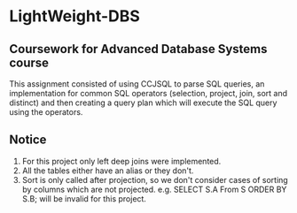 # LightWeight-DBS



## Coursework for Advanced Database Systems course

This assignment consisted of using CCJSQL to parse SQL queries, an implementation for common SQL operators (selection, project, join, sort and distinct) and then creating a query plan which will execute the SQL query using the operators. 

## Notice

1. For this project only left deep joins were implemented.
2. All the tables either have an alias or they don't. 
3. Sort is only called after projection, so we don't consider cases of sorting by columns which are not projected. e.g. SELECT S.A From S ORDER BY S.B; will be invalid for this project.